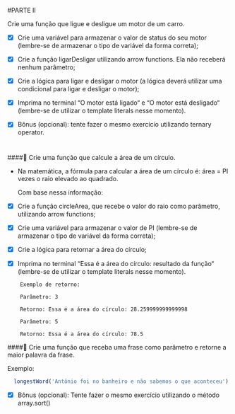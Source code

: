 #PARTE II

Crie uma função que ligue e desligue um motor de um carro.

- [x] Crie uma variável para armazenar o valor de status do seu motor (lembre-se de armazenar o tipo de variável da forma correta);

- [x] Crie a função ligarDesligar utilizando arrow functions. Ela não receberá nenhum parâmetro;

- [x] Crie a lógica para ligar e desligar o motor (a lógica deverá utilizar uma condicional para ligar e desligar o motor);

- [x] Imprima no terminal “O motor está ligado“ e “O motor está desligado“ (lembre-se de utilizar o template literals nesse momento).

- [x] Bônus (opcional): tente fazer o mesmo exercício utilizando ternary operator.


#
####🚀 Crie uma função que calcule a área de um círculo.

  - Na matemática, a fórmula para calcular a área de um círculo é: área = PI vezes o raio elevado ao quadrado.

    Com base nessa informação:

- [x] Crie a função circleArea, que recebe o valor do raio como parâmetro, utilizando arrow functions;

- [x] Crie uma variável para armazenar o valor de PI (lembre-se de armazenar o tipo de variável da forma correta);

- [x] Crie a lógica para retornar a área do círculo;

- [x] Imprima no terminal “Essa é a área do círculo: resultado da função“ (lembre-se de utilizar o template literals nesse momento).
```
    Exemplo de retorno:

    Parâmetro: 3

    Retorno: Essa é a área do círculo: 28.259999999999998

    Parâmetro: 5

    Retorno: Essa é a área do círculo: 78.5
```

####🚀 Crie uma função que receba uma frase como parâmetro e retorne a maior palavra da frase.

Exemplo:
```javascript
  longestWord('Antônio foi no banheiro e não sabemos o que aconteceu') // retorna 'aconteceu'
```
- [x] Bônus (opcional): Tente fazer o mesmo exercício utilizando o método array.sort()
